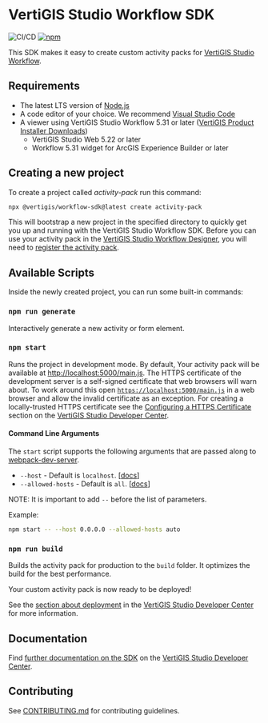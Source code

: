 # VertiGIS Studio Workflow SDK

![CI/CD](https://github.com/vertigis/vertigis-workflow-sdk/workflows/CI/CD/badge.svg)
[![npm](https://img.shields.io/npm/v/@vertigis/workflow-sdk)](https://www.npmjs.com/package/@vertigis/workflow-sdk)

This SDK makes it easy to create custom activity packs for [VertiGIS Studio Workflow](https://www.vertigisstudio.com/products/vertigis-studio-workflow/).

## Requirements

- The latest LTS version of [Node.js](https://nodejs.org/en/download/)
- A code editor of your choice. We recommend [Visual Studio Code](https://code.visualstudio.com/)
- A viewer using VertiGIS Studio Workflow 5.31 or later ([VertiGIS Product Installer Downloads](https://apps.vertigisstudio.com/downloads))
    - VertiGIS Studio Web 5.22 or later
    - Workflow 5.31 widget for ArcGIS Experience Builder or later

## Creating a new project

To create a project called _activity-pack_ run this command:

```sh
npx @vertigis/workflow-sdk@latest create activity-pack
```

This will bootstrap a new project in the specified directory to quickly get you up and running with the VertiGIS Studio Workflow SDK. Before you can use your activity pack in the [VertiGIS Studio Workflow Designer](https://apps.vertigisstudio.com/workflow/designer/), you will need to [register the activity pack](https://developers.vertigisstudio.com/docs/workflow/sdk-web-overview#register-the-activity-pack).

## Available Scripts

Inside the newly created project, you can run some built-in commands:

### `npm run generate`

Interactively generate a new activity or form element.

### `npm start`

Runs the project in development mode. By default, Your activity pack will be available at [http://localhost:5000/main.js](http://localhost:5000/main.js). The HTTPS certificate of the development server is a self-signed certificate that web browsers will warn about. To work around this open [`https://localhost:5000/main.js`](https://localhost:5000/main.js) in a web browser and allow the invalid certificate as an exception. For creating a locally-trusted HTTPS certificate see the [Configuring a HTTPS Certificate](https://developers.vertigisstudio.com/docs/workflow/sdk-web-overview/#configuring-a-https-certificate) section on the [VertiGIS Studio Developer Center](https://developers.vertigisstudio.com/docs/workflow/overview/).

#### Command Line Arguments

The `start` script supports the following arguments that are passed along to [webpack-dev-server](https://github.com/webpack/webpack-dev-server/tree/main?tab=readme-ov-file).

- `--host` - Default is `localhost`. [[docs](https://github.com/webpack/webpack-dev-server/blob/main/DOCUMENTATION-v4.md#devserverhost)]
- `--allowed-hosts` - Default is `all`. [[docs](https://github.com/webpack/webpack-dev-server/blob/main/DOCUMENTATION-v4.md#devserverallowedhosts)]

NOTE: It is important to add `--` before the list of parameters.

Example:

```sh
npm start -- --host 0.0.0.0 --allowed-hosts auto
```

### `npm run build`

Builds the activity pack for production to the `build` folder. It optimizes the build for the best performance.

Your custom activity pack is now ready to be deployed!

See the [section about deployment](https://developers.vertigisstudio.com/docs/workflow/sdk-web-overview/#deployment) in the [VertiGIS Studio Developer Center](https://developers.vertigisstudio.com/docs/workflow/overview/) for more information.

## Documentation

Find [further documentation on the SDK](https://developers.vertigisstudio.com/docs/workflow/sdk-web-overview/) on the [VertiGIS Studio Developer Center](https://developers.vertigisstudio.com/docs/workflow/overview/).

## Contributing

See [CONTRIBUTING.md](CONTRIBUTING.md) for contributing guidelines.
